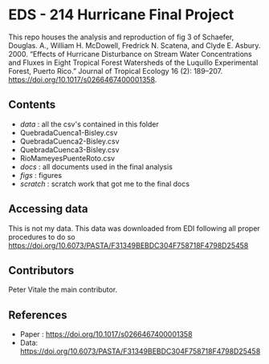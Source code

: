# EDS - 214 Hurricane Final Project

This repo houses the analysis and reproduction of fig 3 of Schaefer, Douglas. A., William H. McDowell, Fredrick N. Scatena, and Clyde E. Asbury. 2000. “Effects of Hurricane Disturbance on Stream Water Concentrations and Fluxes in Eight Tropical Forest Watersheds of the Luquillo Experimental Forest, Puerto Rico.” Journal of Tropical Ecology 16 (2): 189–207. <https://doi.org/10.1017/s0266467400001358>.

## Contents ##
-  *data* : all the csv's contained in this folder
  -   QuebradaCuenca1-Bisley.csv
  -   QuebradaCuenca2-Bisley.csv
  -   QuebradaCuenca3-Bisley.csv
  -   RioMameyesPuenteRoto.csv
-  *docs* : all documents used in the final analysis
-  *figs* : figures 
-  *scratch* : scratch work that got me to the final docs

## Accessing data ##
This is not my data. This data was downloaded from EDI following all proper procedures to do so <https://doi.org/10.6073/PASTA/F31349BEBDC304F758718F4798D25458>

## Contributors ##
Peter Vitale the main contributor. 

## References ## 
-  Paper : <https://doi.org/10.1017/s0266467400001358>
-  Data: <https://doi.org/10.6073/PASTA/F31349BEBDC304F758718F4798D25458>